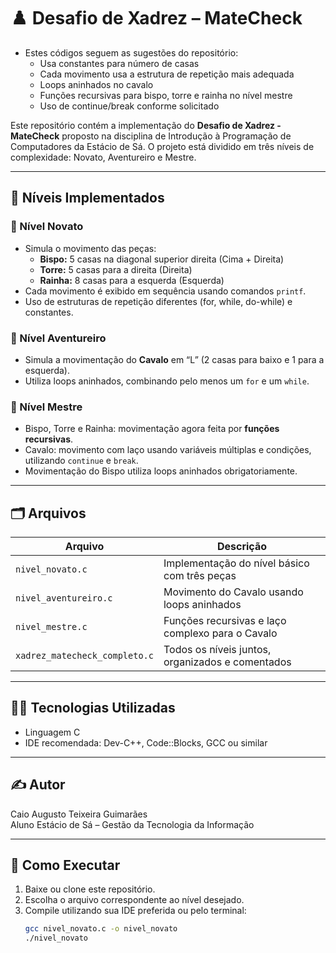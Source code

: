 # ♟️ Desafio de Xadrez – MateCheck

- Estes códigos seguem as sugestões do repositório:
  - Usa constantes para número de casas
  - Cada movimento usa a estrutura de repetição mais adequada
  - Loops aninhados no cavalo
  - Funções recursivas para bispo, torre e rainha no nível mestre
  - Uso de continue/break conforme solicitado

Este repositório contém a implementação do **Desafio de Xadrez - MateCheck** proposto na disciplina de Introdução à Programação de Computadores da Estácio de Sá. O projeto está dividido em três níveis de complexidade: Novato, Aventureiro e Mestre.

---

## 🧩 Níveis Implementados

### 🥉 Nível Novato
- Simula o movimento das peças:
  - **Bispo:** 5 casas na diagonal superior direita (Cima + Direita)
  - **Torre:** 5 casas para a direita (Direita)
  - **Rainha:** 8 casas para a esquerda (Esquerda)
- Cada movimento é exibido em sequência usando comandos `printf`.
- Uso de estruturas de repetição diferentes (for, while, do-while) e constantes.

### 🥈 Nível Aventureiro
- Simula a movimentação do **Cavalo** em “L” (2 casas para baixo e 1 para a esquerda).
- Utiliza loops aninhados, combinando pelo menos um `for` e um `while`.

### 🥇 Nível Mestre
- Bispo, Torre e Rainha: movimentação agora feita por **funções recursivas**.
- Cavalo: movimento com laço usando variáveis múltiplas e condições, utilizando `continue` e `break`.
- Movimentação do Bispo utiliza loops aninhados obrigatoriamente.

---

## 🗂 Arquivos

| Arquivo                         | Descrição                                             |
|----------------------------------|-------------------------------------------------------|
| `nivel_novato.c`                | Implementação do nível básico com três peças          |
| `nivel_aventureiro.c`           | Movimento do Cavalo usando loops aninhados            |
| `nivel_mestre.c`                | Funções recursivas e laço complexo para o Cavalo      |
| `xadrez_matecheck_completo.c`   | Todos os níveis juntos, organizados e comentados      |

---

## 👨‍💻 Tecnologias Utilizadas
- Linguagem C
- IDE recomendada: Dev-C++, Code::Blocks, GCC ou similar

---

## ✍️ Autor
Caio Augusto Teixeira Guimarães  
Aluno Estácio de Sá – Gestão da Tecnologia da Informação

---

## 🚩 Como Executar

1. Baixe ou clone este repositório.
2. Escolha o arquivo correspondente ao nível desejado.
3. Compile utilizando sua IDE preferida ou pelo terminal:
   ```bash
   gcc nivel_novato.c -o nivel_novato
   ./nivel_novato

